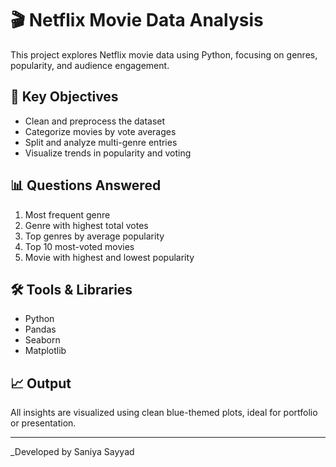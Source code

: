 # 🎬 Netflix Movie Data Analysis

This project explores Netflix movie data using Python, focusing on genres, popularity, and audience engagement.

## 📌 Key Objectives

- Clean and preprocess the dataset
- Categorize movies by vote averages
- Split and analyze multi-genre entries
- Visualize trends in popularity and voting

## 📊 Questions Answered

1. Most frequent genre  
2. Genre with highest total votes  
3. Top genres by average popularity  
4. Top 10 most-voted movies  
5. Movie with highest and lowest popularity

## 🛠 Tools & Libraries

- Python  
- Pandas  
- Seaborn  
- Matplotlib  

## 📈 Output

All insights are visualized using clean blue-themed plots, ideal for portfolio or presentation.

---

_Developed by Saniya Sayyad 
